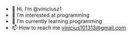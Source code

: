 - 👋 Hi, I’m @viniciusz1
- 👀 I’m interested at programming
- 🌱 I’m currently learning programming
- 📫 How to reach me vinicius101313@gmail.com

<!---
viniciusz1/viniciusz1 is a ✨ special ✨ repository because its `README.md` (this file) appears on your GitHub profile.
You can click the Preview link to take a look at your changes.
--->
